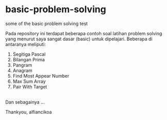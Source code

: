 # basic-problem-solving
some of the basic problem solving test

Pada repository ini terdapat beberapa contoh soal latihan problem solving yang menurut saya sangat dasar (basic) untuk dipelajari. Beberapa di antaranya meliputi:
1. Segitiga Pascal
2. Bilangan Prima
3. Pangram
4. Anagram 
5. Find Most Appear Number
6. Max Sum Array
7. Pair With Target

<br>
Dan sebagainya ...

Thankyou,
alfiancikoa
